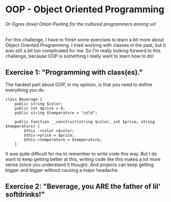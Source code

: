 # OOP - Object Oriented Programming
###### Or Ogres (love) Onion Peeling for the cultured programmers among us!
For this challenge, I have to finish some exercises to learn a bit more about Object Oriented Programming.
I tried working with classes in the past, but it was still a bit too complicated for me.
So I'm really looking forward to this challenge, because OOP is something I really want to learn how to do!

## Exercise 1: "Programming with class(es)."
The hardest part about OOP, in my opinion, is that you need to define everything you do.
````
class Beverage {
    public string $color;
    public int $price = 0;
    public string $temperature = "cold";

    public function __construct(string $color, int $price, string $temperature) {
        $this ->color =$color;
        $this->price = $price;
        $this->temperature = $temperature;
    }
````
It was quite difficult for me to remember to write code this way.
But I do want to keep getting better at this, writing code like this makes a lot more sense (once you understand it though).
And projects can keep getting bigger and bigger without causing a major headache.

## Exercise 2: "Beverage, you ARE the father of lil' softdrinks!"
